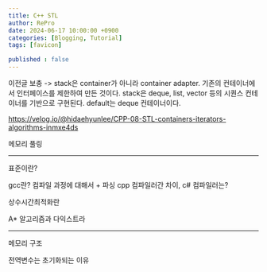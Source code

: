 ```yaml
---
title: C++ STL
author: RePro
date: 2024-06-17 10:00:00 +0900
categories: [Blogging, Tutorial]
tags: [favicon]

published : false
---
```


이전글 보충 -> stack은 container가 아니라 container adapter. 기존의 컨테이너에서 인터페이스를 제한하여 만든 것이다.
stack은 deque, list, vector 등의 시퀀스 컨테이너를 기반으로 구현된다. default는 deque 컨테이너이다.

https://velog.io/@hidaehyunlee/CPP-08-STL-containers-iterators-algorithms-inmxe4ds


메모리 풀링

---

표준이란?


gcc란? 컴파일 과정에 대해서 + 파싱
cpp 컴파일러간 차이, c# 컴파일러는?



상수시간최적화란


A* 알고리즘과 다익스트라


---

메모리 구조

전역변수는 초기화되는 이유
